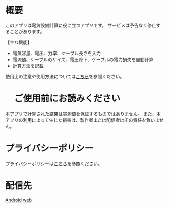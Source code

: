 # 概要

このアプリは電気設備計算に役に立つアプリです。
サービスは予告なく停止することがあります。

【主な機能】
- 電気容量、電圧、力率、ケーブル長さを入力
- 電流値、ケーブルのサイズ、電圧降下、ケーブルの電力損失を自動計算
- 計算方法を記載

使用上の注意や使用方法については[こちら](https://snova301.github.io/AppService/)を参照ください。



# 　ご使用前にお読みください
本アプリで計算された結果は実測値を保証するものではありません。
また、本アプリの利用によって生じた損害は、製作者または配信者はその責任を負いません。



# プライバシーポリシー
プライバシーポリシーは[こちら](https://snova301.github.io/AppService/elec_calculator/privacypolicy.html)を参照ください。



# 配信先
[Android](https://play.google.com/store/apps/details?id=com.github.snova301.elec_calculator)
[web](https://ewacdj-3936b.web.app/)
